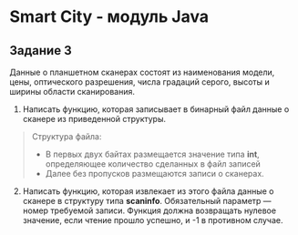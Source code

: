 # Smart City - модуль Java
## Задание 3

Данные о планшетном сканерах состоят из наименования модели, цены, оптического разрешения, числа градаций серого,
высоты и ширины области сканирования. 
1. Написать функцию, которая записывает в бинарный файл данные о сканере из 
приведенной структуры. 

>Структура файла: 
> * В первых двух байтах размещается значение типа **int**, определяющее количество сделанных в файл записей
> * Далее без пропусков размещаются записи о сканерах. 

2. Написать функцию, которая извлекает из этого файла данные о сканере в структуру типа **scaninfo**. 
Обязательный параметр — номер требуемой записи. 
Функция должна возвращать нулевое значение, если чтение прошло успешно, и -1 в противном случае.